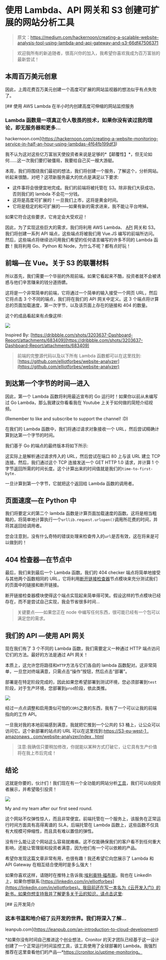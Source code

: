 # 使用 Lambda、API 网关和 S3 创建可扩展的网站分析工具

> 原文：<https://medium.com/hackernoon/creating-a-scalable-website-analysis-tool-using-lambda-and-api-gateway-and-s3-66df47506371>

> 欢迎我所有的新追随者，很高兴你的加入，我希望你喜欢我成为百万富翁的最新尝试！

## 本周百万美元创意

因此，上周花费百万美元创建一个高度可扩展的网站监视器的想法似乎有点失败了。

[](https://hackernoon.com/creating-a-website-monitoring-service-in-half-an-hour-using-lambdas-4f64fb199df3) [## 使用 AWS Lambda 在半小时内创建高度可伸缩的网站监控服务

### Lambda 函数是一项真正令人敬畏的技术，如果你没有读过我的理论，即无服务器和更多…

hackernoon.com](https://hackernoon.com/creating-a-website-monitoring-service-in-half-an-hour-using-lambdas-4f64fb199df3) 

我不认为这对这些亿万富翁天使投资者来说是足够的*【颠覆性】*，但无论如何……这一次我们要打破僵局，我要给自己买一艘大游艇。

本周，我们将围绕我们最初的想法，我们将创建一个服务，了解这个，分析网站。听起来很酷，对吧？这项新服务最大的优点是满足以下要求:

*   这件事将会很便宜地完成。我们的前端将被托管在 S3。除非我们大获成功，否则我们的 lambda 不会花一分钱。
*   这将是高度可扩展的！一旦我们上市，这将是黄金时间。
*   它将是稳定的和可扩展的——如果有新的需求进来，我不能让平台垮掉。

如果它符合这些要求，它肯定会大受欢迎！

因此，为了实现这些巨大的需求，我们将利用 AWS Lambda、 [API](https://hackernoon.com/tagged/api) 网关和 S3。我们将创建一系列 API 端点，这些端点将被我们用 Vue.JS 编写的前端所访问。然后，这些端点将继续访问用我们希望的任何语言编写的许多不同的 Lambda 函数！我将利用 Go、Python 和 Node，为什么不呢？都有点好玩！

## 前端—在 Vue。关于 S3 的联署材料

所以首先，我们需要一个华丽的外观前端。如果它看起来不酷，投资者就不会被诱惑与他们辛苦赚来的钱分道扬镳。

这将是一个非常简单的前端，它将通过一个简单的输入接受一个网页 URL，然后它将点击 3 个不同的端点，我们将在我们的 API 网关中定义。这 3 个端点将计算总的页面加载速度，第一次字节，以及该页面上存在的链接和 404 的数量。

这个的成品看起来有点像这样:

![](img/33fa27e0a97981d48176f06fa81fe5ef.png)

Inspired By: [https://dribbble.com/shots/3203637-Dashboard-Report/attachments/683409](https://dribbble.com/shots/3203637-Dashboard-Report/attachments/683409)

> 前端的完整源代码以及以下所有 Lambda 函数都可以在这里找到:[https://github.com/elliotforbes/website-analyzer](https://github.com/elliotforbes/website-analyzer)

## 到达第一个字节的时间—进入

因此，第一个 Lambda 函数将利用最近宣布的 Go 运行时！如果你以前从未编写过 Go Lambda，那么我建议你看看我在 Youtube 上关于如何做的简短介绍视频。

(Remember to like and subscribe to support the channel! :D)

在我们的 Lambda 函数中，我们将通过请求对象接收一个 URL，然后尝试精确计算到达第一个字节的时间。

我们基于 Go 的端点的最终版本将如下所示:

这实际上是解析通过请求传入的 URL，然后尝试在端口 80 上与该 URL 建立 TCP 连接。然后，我们通过这个 TCP 连接发送一个 GET HTTP 1.0 请求，并计算 1 个字节返回所需的时间长度。这个计算出来的时间值就是我们的`time-to-first-byte.`

一旦计算到第一个字节，它就把这个返回给 Lambda 函数的调用者。

## 页面速度—在 Python 中

我们将要定义的第二个 lambda 函数是计算页面加载速度的函数。这将是相当粗略的，将简单地计算执行一个`urllib.request.urlopen()`调用所花费的时间，并将其返回给调用者。

您会注意到，没有什么奇特的错误处理来检查传入的`url`是否有效，这在将来是可以做到的！

## 404 检查器—在节点中

最后，我们来到最后一个 Lambda 函数。我们的 404 checker 端点将简单地接受与其他两个函数相同的 URL，它将利用[断开链接检查器](https://www.npmjs.com/package/broken-link-checker)节点模块来充分测试我们的页面中的链接和断开链接。

断开链接检查器模块使得这个端点实现起来简单得可笑。假设这样的节点模块已经存在，而不是尝试自己实现，我会节省很多时间…

> 关键要点——如果您正在 node 中编写任何东西，很可能已经有一个包可以满足您的需求。

## 我们的 API —使用 API 网关

现在我们有了 3 个不同的 Lambda 函数，我们需要定义一种通过 HTTP 端点访问它们的方法。最好的方法是通过 API 网关！

本质上，这允许您将路径和`HTTP`方法与它们各自的 lambda 函数配对。这非常简单，一旦您对终端满意，只需点击“操作”按钮，然后点击“部署”。

部署是在特定阶段完成的，因此如果您希望部署到测试环境，您必须部署到`test`阶段，对于生产环境，您部署到`prod`阶段，依此类推。

![](img/3b165bcd220e50cdac724a2363d1aa3b.png)

经过一点点调整和启用类似可怕的`CORS`之类的东西，我有了一个可以让我的前端指向的工作 API。

一旦我对我的本地前端感到满意，我就把它推到一个公共的 S3 桶上，让公众可以访问它。这个新部署的站点的 URL 可以在这里找到:[https://S3-eu-west-1 . amazonaws . com/website-analyzer/index . html](https://s3-eu-west-1.amazonaws.com/website-analyzer/index.html)

> 注意:我确信只要稍加修改，你就能以某种方式打破它，让它具有生产价值将在我上市后完成！

## 结论

这就是你要的，伙计们！我们现在有一个全功能的网站分析[工具](https://hackernoon.com/tagged/tool)，我们可以向投资者展示，并希望吸引投资！

![](img/f64c42810816d5ac95842d4dc4a878b7.png)

My and my team after our first seed round.

这个网站不仅弹性惊人，而且非常便宜。前端托管在一个服务上，该服务在正常运行时间方面具有高得离谱的 SLA，后端托管在 Lambda 函数上，这些函数不仅具有大规模可伸缩性，而且具有难以置信的弹性。

没有什么能让这个网站这么容易就瘫痪。这不仅能确保我们的客户看不到任何重大影响，还能让管理层和投资者满意，因为他们有一个可以依赖的产品。

希望你发现这篇文章非常有用，也很有趣！我还希望它向您展示了 Lambda 和 API Gateway 在相互结合使用时是多么强大！

如果你喜欢这样，请随时在推特上告诉我:[埃利奥特·福布斯](https://medium.com/u/eb71d34fbe09?source=post_page-----66df47506371--------------------------------)。我也在 LinkedIn 上，如果你想联系:[https://linkedin.com/in/elliotforbes](https://linkedin.com/in/elliotforbes)。我目前还在写一本名为《云开发入门》的新书，如果你想支持我并了解更多关于云的知识，请点击这里:

[](https://leanpub.com/an-introduction-to-cloud-development) [## 云开发简介

### 这本书温和地介绍了云开发的世界。我们将深入了解…

leanpub.com](https://leanpub.com/an-introduction-to-cloud-development) 

*如果你没有时间自己推进这个创业想法，Cronitor 的天才团队已经基于这一设计创建了一个正常运行时间监控工具，该工具使用了全球部署的 Lambda。我强烈推荐在这里查看他们的产品—*https://cronitor.io/uptime-monitoring。